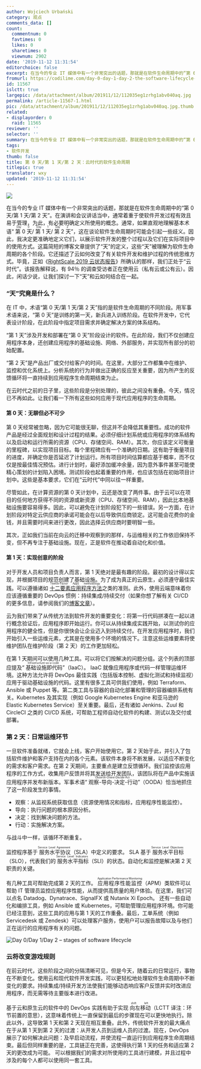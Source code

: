 ```yaml
---
author: Wojciech Urbański
category: 观点
comments_data: []
count:
  commentnum: 0
  favtimes: 0
  likes: 0
  sharetimes: 0
  viewnum: 2902
date: '2019-11-12 11:31:54'
editorchoice: false
excerpt: 在当今的专业 IT 媒体中有一个非常突出的话题，那就是在软件生命周期中的“第 0 天/第 1 天/第 2 天”。
fromurl: https://codilime.com/day-0-day-1-day-2-the-software-lifecycle-in-the-cloud-age/
id: 11567
islctt: true
largepic: /data/attachment/album/201911/12/112035eg1zrhg1abv040aq.jpg
permalink: /article-11567-1.html
pic: /data/attachment/album/201911/12/112035eg1zrhg1abv040aq.jpg.thumb.jpg
related:
- displayorder: 0
  raid: 11565
reviewer: ''
selector: ''
summary: 在当今的专业 IT 媒体中有一个非常突出的话题，那就是在软件生命周期中的“第 0 天/第 1 天/第 2 天”。
tags:
- 软件开发
thumb: false
title: 第 0 天/第 1 天/第 2 天：云时代的软件生命周期
titlepic: true
translator: wxy
updated: '2019-11-12 11:31:54'
---
```


![](/data/attachment/album/201911/12/112035eg1zrhg1abv040aq.jpg)


在当今的专业 IT 媒体中有一个非常突出的话题，那就是在软件生命周期中的“第 0 天/第 1 天/第 2 天”。在演讲和会议讲话当中，通常着重于使软件开发过程有效且易于管理，为此，有必要明确定义所使用的概念。通常，如果直观地理解基本术语“<ruby> 第 0 天 <rp>  （ </rp> <rt>  Day 0 </rt> <rp>  ） </rp></ruby>/<ruby> 第 1 天 <rp>  （ </rp> <rt>  Day 1 </rt> <rp>  ） </rp></ruby>/<ruby> 第 2 天 <rp>  （ </rp> <rt>  Day 2 </rt> <rp>  ） </rp></ruby>”，这在谈论软件生命周期时可能会引起一些歧义。因此，我决定更准确地定义它们，以展示软件开发的整个过程以及它们在实际项目中的使用方式。这篇简短的博客文章提供了“天”的定义，这些“天”被理解为软件生命周期的各个阶段。它还描述了云如何改变了有关软件开发和维护过程的传统思维方式。毕竟，正如《[RightScale 2019 云状态报告](https://www.flexera.com/about-us/press-center/rightscale-2019-state-of-the-cloud-report-from-flexera-identifies-cloud-adoption-trends.html)》所确认的那样，我们正处于“云时代”。该报告解释说，有 94％ 的调查受访者正在使用云（私有云或公有云）。因此，闲话少说，让我们探讨一下“天”和云如何结合在一起。


### “天”究竟是什么？


在 IT 中，术语“第 0 天/第 1 天/第 2 天”指的是软件生命周期的不同阶段。用军事术语来说，“第 0 天”是训练的第一天，新兵进入训练阶段。在软件开发中，它代表设计阶段，在此阶段中指定项目需求并确定解决方案的体系结构。


“第 1 天”涉及开发和部署在“第 0 天”阶段设计的软件。在此阶段，我们不仅创建应用程序本身，还创建应用程序的基础设施、网络、外部服务，并实现所有部分的初始配置。


“第 2 天”是产品出厂或交付给客户的时间。在这里，大部分工作都集中在维护、监控和优化系统上。分析系统的行为并做出正确的反应至关重要，因为所产生的反馈循环将一直持续到应用程序生命周期结束为止。


在云时代之前的日子里，这些阶段是分别处理的，彼此之间没有重叠。今天，情况已不再如此。让我们看一下所有这些如何应用于现代应用程序的生命周期。


#### 第 0 天：无聊但必不可少


第 0 天经常被忽略，因为它可能很无聊，但这并不会降低其重要性。成功的软件产品是经过全面规划和设计过程的结果。必须仔细计划系统或应用程序的体系结构以及启动和运行所需的资源（CPU、存储空间、RAM）。其次，你应该定义可衡量的里程碑，以实现项目目标。每个里程碑应有一个准确的日期。这有助于衡量项目的进度，并确定你是否延迟了计划运行。所有项目时间估算都应基于概率，而不仅仅是按最佳情况预估。进行计划时，最好添加缓冲余量，因为意外事件甚至可能使精心策划的计划陷入困境。测试阶段也起着重要的作用，也应该包括在初始项目计划中。这些是基本要求，它们在“云时代”中同以往一样重要。


 


尽管如此，在计算资源的第 0 天计划中，云还是改变了两件事。由于云可以在项目的任何地方获得不同的资源或新资源（CPU、存储空间、RAM），因此比本地基础设施要容易得多。因此，可以避免在计划阶段犯下的一些错误。另一方面，在计划阶段对特定云供应商的承诺可能会在以后导致供应商锁定。这可能会花费你的金钱，并且需要时间来进行更改，因此选择云供应商时要明智一些。


其次，正如我们当前在向云的迁移中观察到的那样，与运维相关的工作依旧保持不变，但不再专注于基础设施。现在，正是软件在推动着自动化和价值。


#### 第 1 天：实现创意的阶段


对于开发人员和项目负责人而言，第 1 天绝对是最有趣的阶段。最初的设计得以实现，并根据项目的规范创建了基础设施。为了成为真正的云原生，必须遵守最佳实践。可以遵循诸如<ruby> <a href="https://en.wikipedia.org/wiki/Twelve-Factor_App_methodology">  十二要素应用程序方法 </a> <rp>  （ </rp> <rt>  Twelve-Factor Apps methodology </rt> <rp>  ） </rp></ruby>之类的准则。此外，使用云端意味着你应该遵循重要的 DevOps 惯例：持续集成/持续交付（如果你想了解有关 CI/CD 的更多信息，请参阅我们的[博客文章](https://codilime.com/what-is-ci-cd-all-you-need-to-know/)）。


云为我们带来了从传统方法到软件开发的重要变化：将第一行代码拼凑在一起以进行概念验证后，应用程序即开始运行。你可以从持续集成实践开始，以测试你的应用程序的健全性，但是你很快会让企业迈入到持续交付。在开发应用程序时，我们开始引入一些运维元素，尤其是在使用多个环境的情况下。注意这些运维要素将使维护团队在维护阶段（第 2 天）的工作更加轻松。


在第 1 天期间可以使用几种工具。可以将它们按解决的问题分组。这个列表的顶部应提及“<ruby> 基础设施即代码 <rp>  （ </rp> <rt>  Infrastructure-as-a-code </rt> <rp>  ） </rp></ruby>”（IaaC）。 IaaC 就像应用程序或代码一样管理运维环境。这种方法允许将 DevOps 最佳实践（包括版本控制、虚拟化测试和持续监视）应用于驱动基础设施的代码。这里有很多工具可供我们使用，例如 Terraform、Ansible 或 Puppet 等。第二类工具与容器的自动化部署和管理的容器编排系统有关。Kubernetes 及其实现（例如 Google Kubernetes Engine 和亚马逊的 Elastic Kubernetes Service）至关重要。最后，还有诸如 Jenkins、Zuul 和 CircleCI 之类的 CI/CD 系统，可帮助工程师自动化软件的构建、测试以及交付或部署。


### 第 2 天：日常运维环节


一旦软件准备就绪，它就会上线，客户开始使用它。第 2 天始于此，并引入了包括软件维护和客户支持在内的各个元素。该软件本身将不断发展，以适应不断变化的需求和客户需求。在第 2 天期间，主要重点是建立反馈循环。我们监控该应用程序的工作方式，收集用户反馈并将其发送给开发团队，该团队将在产品中实施该应用程序并发布新版本。军事术语“<ruby> 观察-导向-决定-行动 <rp>  （ </rp> <rt>  Observe-Orient-Decide-Act </rt> <rp>  ） </rp></ruby>”（OODA）恰当地抓住了这一阶段发生的事情。


* 观察：从监视系统获取信息（资源使用情况和指标，应用程序性能监控）。
* 导向：执行问题的根本原因分析。
* 决定：找到解决问题的方法。
* 行动：实施解决方案。


与战斗中一样，该循环不断重复。


监控程序基于<ruby> 服务水平协议 <rp>  （ </rp> <rt>  Service Level Agreement </rt> <rp>  ） </rp></ruby>（SLA）中定义的要求。 SLA 基于<ruby> 服务水平目标 <rp>  （ </rp> <rt>  Service Level Objectives </rt> <rp>  ） </rp></ruby>（SLO），代表我们的<ruby> 服务水平指标 <rp>  （ </rp> <rt>  Service Level Indicators </rt> <rp>  ） </rp></ruby>（SLI）的状态。自动化和监控是解决第 2 天职责的关键。


有几种工具可帮助完成第 2 天的工作。 <ruby> 应用程序性能监控 <rp>  （ </rp> <rt>  Application Performance Monitoring </rt> <rp>  ） </rp></ruby>（APM）类软件可以帮助 IT 管理员监控应用程序性能，从而提供高质量的用户体验。在这里，我们可以点名 Datadog、Dynatrace、SignalFX 或 Nutanix Xi Epoch。 还有一些自动化和编排工具，例如 Ansible 或 Kubernetes，可帮助管理应用程序环境。你可能已经注意到，这些工具的应用与第 1 天的工作重叠。最后，工单系统（例如 Servicedesk 或 Zendesk）可以处理客户服务，使用户可以报告故障以及与他们正在运行的应用程序有关的问题。 


![Day 0/Day 1/Day 2 – stages of software lifecycle](/data/attachment/album/201911/12/113158jnakrheqk99ih6a6.png)


### 云将改变游戏规则


在前云时代，这些阶段之间的分隔清晰可见，但是今天，随着云的日常运行，事物在不断变化。使用云和现代软件开发实践，可以更轻松地处理软件生命周期中不断变化的要求。持续集成/持续开发方法使我们能够动态响应客户反馈并实时改进应用程序，而无需等待主要版本进行改进。


基于云和原生云的软件中的 DevOps 实践有助于实现<ruby> 向左移动 <rp>  （ </rp> <rt>  shift left </rt> <rp>  ） </rp></ruby>（LCTT 译注：环节前置的意思），这意味着传统上一直保留到最后的步骤现在可以更快地执行。除此以外，这导致第 1 天和第 2 天现在相互重叠。此外，传统软件开发的最大痛点在于从第 1 天到第 2 天的过渡：从开发人员到运维人员的过渡。现在，DevOps 展示了如何解决此问题：及早启动流程，并使流程一直运行到应用程序生命周期结束。最后但同样重要的是，工具链正在完善，这使得执行第 1 天的任务和适应第 2 天的更改成为可能。 可以根据我们的需求对所使用的工具进行建模，并且过程中涉及的每个人都可以使用同一套工具。